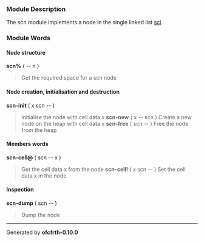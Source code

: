 ### Module Description ###
The scn module implements a node in the single linked list [scl](scl.md).

### Module Words ###
#### Node structure ####
**scn%** ( -- n )
> Get the required space for a scn node
#### Node creation, initialisation and destruction ####
**scn-init** ( x scn -- )
> Initialise the node with cell data x
**scn-new** ( x -- scn )
> Create a new node on the heap with cell data x
**scn-free** ( scn -- )
> Free the node from the heap
#### Members words ####
**scn-cell@** ( scn -- x )
> Get the cell data x from the node
**scn-cell!** ( x scn -- )
> Set the cell data x in the node
#### Inspection ####
**scn-dump** ( scn -- )
> Dump the node


---

Generated by **ofcfrth-0.10.0**